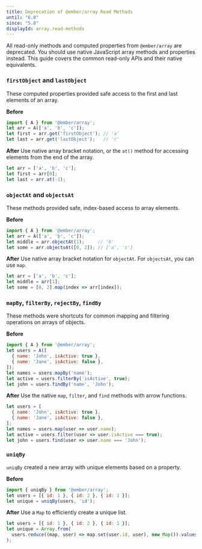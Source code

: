 ```yaml
---
title: Deprecation of @ember/array Read Methods
until: "6.0"
since: "5.8"
displayId: array.read-methods
---
```


All read-only methods and computed properties from `@ember/array` are deprecated. You should use native JavaScript array methods and properties instead. This guide covers the common read-only APIs and their native equivalents.

### `firstObject` and `lastObject`

These computed properties provided safe access to the first and last elements of an array.

**Before**
```javascript
import { A } from '@ember/array';
let arr = A(['a', 'b', 'c']);
let first = arr.get('firstObject'); // 'a'
let last = arr.get('lastObject');   // 'c'
```

**After**
Use native array bracket notation, or the `at()` method for accessing elements from the end of the array.

```javascript
let arr = ['a', 'b', 'c'];
let first = arr[0];
let last = arr.at(-1);
```

### `objectAt` and `objectsAt`

These methods provided safe, index-based access to array elements.

**Before**
```javascript
import { A } from '@ember/array';
let arr = A(['a', 'b', 'c']);
let middle = arr.objectAt(1);     // 'b'
let some = arr.objectsAt([0, 2]); // ['a', 'c']
```

**After**
Use native array bracket notation for `objectAt`. For `objectsAt`, you can use `map`.

```javascript
let arr = ['a', 'b', 'c'];
let middle = arr[1];
let some = [0, 2].map(index => arr[index]);
```

### `mapBy`, `filterBy`, `rejectBy`, `findBy`

These methods were shortcuts for common mapping and filtering operations on arrays of objects.

**Before**
```javascript
import { A } from '@ember/array';
let users = A([
  { name: 'John', isActive: true },
  { name: 'Jane', isActive: false },
]);
let names = users.mapBy('name');
let active = users.filterBy('isActive', true);
let john = users.findBy('name', 'John');
```

**After**
Use the native `map`, `filter`, and `find` methods with arrow functions.

```javascript
let users = [
  { name: 'John', isActive: true },
  { name: 'Jane', isActive: false },
];
let names = users.map(user => user.name);
let active = users.filter(user => user.isActive === true);
let john = users.find(user => user.name === 'John');
```

### `uniqBy`

`uniqBy` created a new array with unique elements based on a property.

**Before**
```javascript
import { uniqBy } from '@ember/array';
let users = [{ id: 1 }, { id: 2 }, { id: 1 }];
let unique = uniqBy(users, 'id');
```

**After**
Use a `Map` to efficiently create a unique list.

```javascript
let users = [{ id: 1 }, { id: 2 }, { id: 1 }];
let unique = Array.from(
  users.reduce((map, user) => map.set(user.id, user), new Map()).values()
);
```

